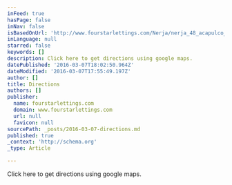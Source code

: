 ```yaml
---
inFeed: true
hasPage: false
inNav: false
isBasedOnUrl: 'http://www.fourstarlettings.com/Nerja/nerja_48_acapulco_playa_nerja_location.html'
inLanguage: null
starred: false
keywords: []
description: Click here to get directions using google maps.
datePublished: '2016-03-07T18:02:50.964Z'
dateModified: '2016-03-07T17:55:49.197Z'
author: []
title: Directions
authors: []
publisher:
  name: fourstarlettings.com
  domain: www.fourstarlettings.com
  url: null
  favicon: null
sourcePath: _posts/2016-03-07-directions.md
published: true
_context: 'http://schema.org'
_type: Article

---
```

Click here to get directions using google maps.